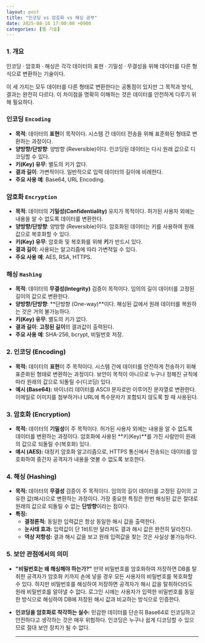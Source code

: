 ```yaml
---
layout: post
title: "인코딩 vs 암호화 vs 해싱 공부"
date: 2025-08-16 17:00:00 +0900
categories: [웹 기술]
---
```


### 1. 개요

인코딩 · 암호화 · 해싱은 각각 데이터의 표현 · 기밀성 · 무결성을 위해 데이터를 다른 형식으로 변환하는 기술이다.

이 세 가지는 모두 데이터를 다른 형태로 변환한다는 공통점이 있지만 그 목적과 방식, 결과는 완전히 다르다. 이 차이점을 명확히 이해하는 것은 데이터를 안전하게 다루기 위해 필요하다.

### **인코딩 `Encoding`**
*   **목적**: 데이터의 **표현**이 목적이다. 시스템 간 데이터 전송을 위해 표준화된 형태로 변환하는 과정이다.
*   **양방향/단방향**: 양방향 (Reversible)이다. 인코딩된 데이터는 다시 원래 값으로 디코딩할 수 있다.
*   **키(Key) 유무**: 별도의 키가 없다.
*   **결과 길이**: 가변적이다. 일반적으로 입력 데이터의 길이에 비례한다.
*   **주요 사용 예**: Base64, URL Encoding.

### **암호화 `Encryption`**
*   **목적**: 데이터의 **기밀성(Confidentiality)** 유지가 목적이다. 허가된 사용자 외에는 내용을 알 수 없도록 데이터를 변환한다.
*   **양방향/단방향**: 양방향 (Reversible)이다. 암호화된 데이터는 키를 사용하여 원래 값으로 복호화할 수 있다.
*   **키(Key) 유무**: 암호화 및 복호화를 위해 **키**가 반드시 있다.
*   **결과 길이**: 사용되는 알고리즘에 따라 가변적일 수 있다.
*   **주요 사용 예**: AES, RSA, HTTPS.

### **해싱 `Hashing`**
*   **목적**: 데이터의 **무결성(Integrity)** 검증이 목적이다. 임의의 길이 데이터를 고정된 길이의 값으로 변환한다.
*   **양방향/단방향**: **단방향 (One-way)**이다. 해싱된 값에서 원래 데이터를 복원하는 것은 거의 불가능하다.
*   **키(Key) 유무**: 별도의 키가 없다.
*   **결과 길이**: **고정된 길이**의 결과값이 출력된다.
*   **주요 사용 예**: SHA-256, bcrypt, 비밀번호 저장.

### 2. 인코딩 (Encoding)

*   **목적:** 데이터의 **표현**이 주 목적이다. 시스템 간에 데이터를 안전하게 전송하기 위해 표준화된 형태로 변환하는 과정이다. 보안이 목적이 아니므로 누구나 정해진 규칙에 따라 원래의 값으로 되돌릴 수(디코딩) 있다.
*   **예시 (Base64):**
    바이너리 데이터를 ASCII 문자로만 이루어진 문자열로 변환한다. 이메일로 이미지를 첨부하거나 URL에 특수문자가 포함되지 않도록 할 때 사용된다.

### 3. 암호화 (Encryption)

*   **목적:** 데이터의 **기밀성**이 주 목적이다. 허가된 사용자 외에는 내용을 알 수 없도록 데이터를 변환하는 과정이다. 암호화에 사용된 **키(Key)**를 가진 사람만이 원래의 값으로 되돌릴 수(복호화) 있다.
*   **예시 (AES):**
    대칭키 암호화 알고리즘으로, HTTPS 통신에서 전송되는 데이터를 암호화하여 중간자 공격자가 내용을 엿볼 수 없도록 보호한다.

### 4. 해싱 (Hashing)

*   **목적:** 데이터의 **무결성** 검증이 주 목적이다. 임의의 길이 데이터를 고정된 길이의 고유한 값(해시)으로 변환하는 과정이다. 가장 중요한 특징은 한번 해싱된 값은 절대로 원래의 값으로 되돌릴 수 없는 **단방향**이라는 점이다.
*   **특징:**
    *   **결정론적:** 동일한 입력값은 항상 동일한 해시 값을 출력한다.
    *   **눈사태 효과:** 입력값이 단 1비트만 달라져도 결과 해시 값은 완전히 달라진다.
    *   **역상 저항성:** 결과 해시 값을 보고 원래 입력값을 찾는 것은 사실상 불가능하다.

### 5. 보안 관점에서의 의미

*   **"비밀번호는 왜 해싱해야 하는가?"**
    만약 비밀번호를 암호화하여 저장하면 DB를 탈취한 공격자가 암호화 키까지 손에 넣을 경우 모든 사용자의 비밀번호를 복호화할 수 있다. 하지만 비밀번호를 해싱하여 저장하면 공격자가 해시 값을 탈취하더라도 원래 비밀번호를 알아낼 수 없다. 로그인 시에는 사용자가 입력한 비밀번호를 동일한 방식으로 해싱하여 DB에 저장된 해시 값과 비교하는 방식으로 인증한다.

*   **인코딩을 암호화로 착각하는 실수:**
    민감한 데이터를 단순히 Base64로 인코딩하고 안전하다고 생각하는 것은 매우 위험하다. 인코딩은 누구나 쉽게 디코딩할 수 있으므로 절대 보안 장치가 될 수 없다.

    <hr class="short-rule">
